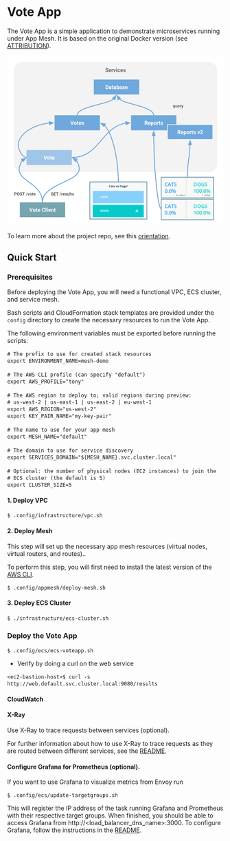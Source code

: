 # Vote App

The Vote App is a simple application to demonstrate microservices running under App Mesh.
It is based on the original Docker version (see [ATTRIBUTION]).

![Vote App architecture]

To learn more about the project repo, see this [orientation].

## Quick Start

### Prerequisites

Before deploying the Vote App, you will need a functional VPC,
ECS cluster, and service mesh.

Bash scripts and CloudFormation stack templates are provided under the
`config` directory to create the necessary resources to run the
Vote App.

The following environment variables must be exported before running the
scripts:

```
# The prefix to use for created stack resources
export ENVIRONMENT_NAME=mesh-demo

# The AWS CLI profile (can specify "default")
export AWS_PROFILE="tony"

# The AWS region to deploy to; valid regions during preview:
# us-west-2 | us-east-1 | us-east-2 | eu-west-1
export AWS_REGION="us-west-2"
export KEY_PAIR_NAME="my-key-pair"

# The name to use for your app mesh 
export MESH_NAME="default"

# The domain to use for service discovery
export SERVICES_DOMAIN="${MESH_NAME}.svc.cluster.local"

# Optional: the number of physical nodes (EC2 instances) to join the
# ECS cluster (the default is 5)
export CLUSTER_SIZE=5
```


#### 1. Deploy VPC

```
$ .config/infrastructure/vpc.sh
```


#### 2. Deploy Mesh

This step will set up the necessary app mesh resources (virtual nodes,
virtual routers, and routes)..

To perform this step, you will first need to install the latest version of
the [AWS CLI].


```
$ .config/appmesh/deploy-mesh.sh 
```


#### 3. Deploy ECS Cluster

```
$ ./infrastructure/ecs-cluster.sh
```


### Deploy the Vote App


```
$ .config/ecs/ecs-voteapp.sh
```

* Verify by doing a curl on the web service

```
<ec2-bastion-host>$ curl -s http://web.default.svc.cluster.local:9080/results
```

#### CloudWatch

#### X-Ray

Use X-Ray to trace requests between services (optional).

For further information about how to use X-Ray to trace requests as they are routed 
between different services, see the [README](./observability/x-ray.md).


#### Configure Grafana for Prometheus (optional).

If you want to use Grafana to visualize metrics from Envoy run

```
$ .config/ecs/update-targetgroups.sh 
```

This will register the IP address of the task running Grafana and Prometheus 
with their respective target groups.  When finished, you should be able to access 
Grafana from http://<load_balancer_dns_name>:3000.  To configure Grafana, follow 
the instructions in the [README](./config/metrics/README.md).


[ATTRIBUTION]:            ../../../ATTRIBUTION
[orientation]:            http://bit.ly/vote-app-orientation
[AWS CLI]:                https://docs.aws.amazon.com/cli/latest/userguide/installing.html
[deploy with Fargate]:    https://read.acloud.guru/deploy-the-voting-app-to-aws-ecs-with-fargate-cb75f226408f
[Vote App architecture]:  ./images/voting-app-arch-3.png
[LICENSE]:                ../../../LICENSE

